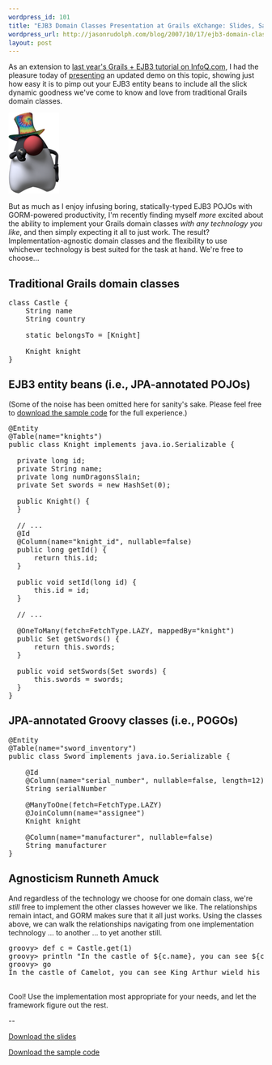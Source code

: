 ```yaml
--- 
wordpress_id: 101
title: "EJB3 Domain Classes Presentation at Grails eXchange: Slides, Sample Code, & Rampant Agnosticism"
wordpress_url: http://jasonrudolph.com/blog/2007/10/17/ejb3-domain-classes-presentation-at-grails-exchange-slides-sample-code-rampant-agnosticism/
layout: post
---
```

As an extension to [last year's Grails + EJB3 tutorial on InfoQ.com](http://www.infoq.com/news/grails-ejb-tutorial "InfoQ Article: Grails + EJB Domain Models Step-by-Step"), I had the pleasure today of [presenting](http://www.grails-exchange.com/jason-rudolph "Grails eXchange 2007 : Jason Rudolph : EJB3 Entities and Grails") an updated demo on this topic, showing just how easy it is to pimp out your EJB3 entity beans to include all the slick dynamic goodness we've come to know and love from traditional Grails domain classes.  

 ![Groovy Duke - Pimp Extraordinaire](/resources/20071017-uncle-duke-logo.png)

But as much as I enjoy infusing boring, statically-typed EJB3 POJOs with GORM-powered productivity, I'm recently finding myself *more* excited about the ability to implement your Grails domain classes *with any technology you like*, and then simply expecting it all to just work.  The result?  Implementation-agnostic domain classes and the flexibility to use whichever technology is best suited for the task at hand.  We're free to choose...

## Traditional Grails domain classes

<pre lang="groovy">
class Castle { 
    String name
    String country

    static belongsTo = [Knight]

    Knight knight
}
</pre>

## EJB3 entity beans (i.e., JPA-annotated POJOs)

(Some of the noise has been omitted here for sanity's sake.  Please feel free to [download the sample code](http://jasonrudolph.com/downloads/presentations/Grails_eXchange-EJB3_Entities_and_Grails-Example_Code.zip) for the full experience.)

<pre>
@Entity
@Table(name="knights")
public class Knight implements java.io.Serializable {

  private long id;
  private String name;
  private long numDragonsSlain;
  private Set<Sword> swords = new HashSet<Sword>(0);

  public Knight() {
  }

  // ...
  @Id 
  @Column(name="knight_id", nullable=false)
  public long getId() {
      return this.id;
  }

  public void setId(long id) {
      this.id = id;
  }

  // ...

  @OneToMany(fetch=FetchType.LAZY, mappedBy="knight")
  public Set<Sword> getSwords() {
      return this.swords;
  }

  public void setSwords(Set<Sword> swords) {
      this.swords = swords;
  }          
}
</pre>

## JPA-annotated Groovy classes (i.e., POGOs)

<pre>
@Entity
@Table(name="sword_inventory")
public class Sword implements java.io.Serializable {

    @Id 
    @Column(name="serial_number", nullable=false, length=12)
    String serialNumber

    @ManyToOne(fetch=FetchType.LAZY)
    @JoinColumn(name="assignee")
    Knight knight

    @Column(name="manufacturer", nullable=false)
    String manufacturer
}
</pre> 

## Agnosticism Runneth Amuck

And regardless of the technology we choose for one domain class, we're *still* free to implement the other classes however we like.  The relationships remain intact, and GORM makes sure that it all just works.  Using the classes above, we can walk the relationships navigating from one implementation technology ... to another ... to yet another still.

<pre lang="text">
groovy> def c = Castle.get(1)
groovy> println "In the castle of ${c.name}, you can see ${c.knight.name} wield his mighty collection of ${c.knight.swords.size()} swords."
groovy> go
In the castle of Camelot, you can see King Arthur wield his mighty collection of 7 swords.
</pre>     
     
&nbsp;     
Cool!  Use the implementation most appropriate for your needs, and let the framework figure out the rest.

--

[Download the slides](http://jasonrudolph.com/downloads/presentations/Grails_eXchange-EJB3_Entities_and_Grails.pdf) 

[Download the sample code](http://jasonrudolph.com/downloads/presentations/Grails_eXchange-EJB3_Entities_and_Grails-Example_Code.zip)
